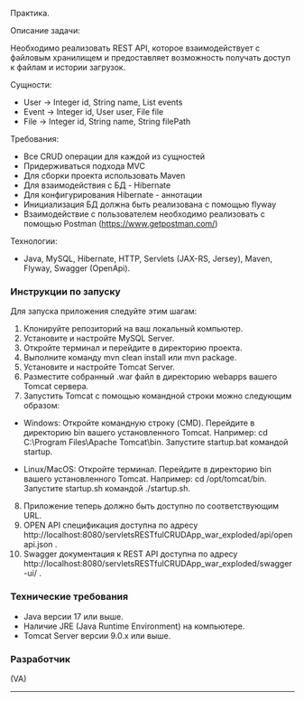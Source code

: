 Практика.

Описание задачи:

Необходимо реализовать REST API, которое взаимодействует с файловым хранилищем и предоставляет возможность получать доступ к файлам и истории загрузок.

Сущности:
- User -> Integer id, String name, List<Event> events
- Event -> Integer id, User user, File file
- File -> Integer id, String name, String filePath

Требования:
- Все CRUD операции для каждой из сущностей
- Придерживаться подхода MVC
- Для сборки проекта использовать Maven
- Для взаимодействия с БД - Hibernate
- Для конфигурирования Hibernate - аннотации
- Инициализация БД должна быть реализована с помощью flyway
- Взаимодействие с пользователем необходимо реализовать с помощью Postman (https://www.getpostman.com/)

Технологии: 
- Java, MySQL, Hibernate, HTTP, Servlets (JAX-RS, Jersey), Maven, Flyway, Swagger (OpenApi).

### Инструкции по запуску
Для запуска приложения следуйте этим шагам:

1. Клонируйте репозиторий на ваш локальный компьютер.
2. Установите и настройте MySQL Server.
3. Откройте терминал и перейдите в директорию проекта.
4. Выполните команду mvn clean install или mvn package.
5. Установите и настройте Tomcat Server.
6. Разместите собранный .war файл в директорию webapps вашего Tomcat сервера.
7. Запустить Tomcat с помощью командной строки можно следующим образом:
- Windows:
   Откройте командную строку (CMD).
   Перейдите в директорию bin вашего установленного Tomcat. Например: cd C:\Program Files\Apache Tomcat\bin.
   Запустите startup.bat командой startup.

- Linux/MacOS:
   Откройте терминал.
   Перейдите в директорию bin вашего установленного Tomcat. Например: cd /opt/tomcat/bin.
   Запустите startup.sh командой ./startup.sh.
8. Приложение теперь должно быть доступно по соответствующим URL.
9. OPEN API спецификация доступна по адресу http://localhost:8080/servletsRESTfulCRUDApp_war_exploded/api/openapi.json .
10. Swagger документация к REST API доступна по адресу http://localhost:8080/servletsRESTfulCRUDApp_war_exploded/swagger-ui/ .


### Технические требования
- Java версии 17 или выше.
- Наличие JRE (Java Runtime Environment) на компьютере.
- Tomcat Server версии 9.0.x или выше.

### Разработчик
(VA)

---

